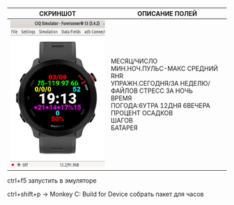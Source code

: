 | СКРИНШОТ                        | ОПИСАНИЕ ПОЛЕЙ                                                                                                                                                                   |
| ------------------------------- | -------------------------------------------------------------------------------------------------------------------------------------------------------------------------------- |
| ![v4hf1](screenshots/v4hf1.png) | МЕСЯЦ/ЧИСЛО<br/>МИН.НОЧ.ПУЛЬС-МАКС СРЕДНИЙ RHR<br/>УПРАЖН.СЕГОДНЯ/ЗА НЕДЕЛЮ/ФАЙЛОВ СТРЕСС ЗА НОЧЬ<br/>ВРЕМЯ<br/>ПОГОДА:6УТРА 12ДНЯ 6ВЕЧЕРА ПРОЦЕНТ ОСАДКОВ<br/>ШАГОВ<br/>БАТАРЕЯ |

ctrl+f5 запустить в эмуляторе

ctrl+shift+p -> Monkey C: Build for Device собрать пакет для часов
